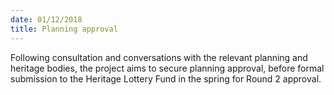 ```yaml
---
date: 01/12/2018
title: Planning approval
---
```

Following consultation and conversations with the relevant planning and heritage bodies, the project aims to secure planning approval, before formal submission to the Heritage Lottery Fund in the spring for Round 2 approval.
